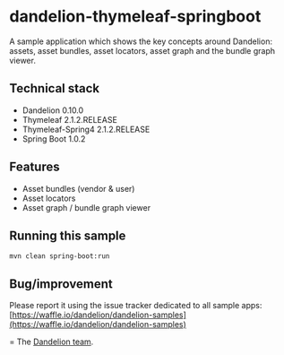 dandelion-thymeleaf-springboot
=================================================================

A sample application which shows the key concepts around Dandelion: assets, asset bundles, asset locators, asset graph and the bundle graph viewer.

## Technical stack

 - Dandelion 0.10.0
 - Thymeleaf 2.1.2.RELEASE
 - Thymeleaf-Spring4 2.1.2.RELEASE
 - Spring Boot 1.0.2

## Features
		
 - Asset bundles (vendor & user)
 - Asset locators
 - Asset graph / bundle graph viewer
 
## Running this sample

    mvn clean spring-boot:run

    
## Bug/improvement

Please report it using the issue tracker dedicated to all sample apps: [https://waffle.io/dandelion/dandelion-samples](https://waffle.io/dandelion/dandelion-samples)

=
The [Dandelion team](http://dandelion.github.io/team/).